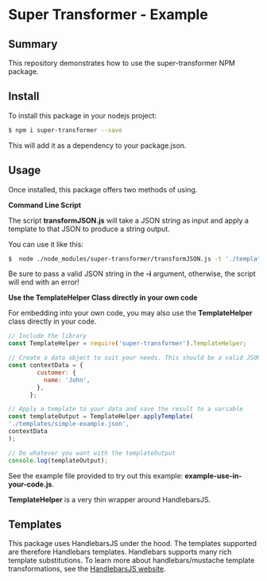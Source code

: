 # Super Transformer - Example

## Summary

This repository demonstrates how to use the super-transformer NPM package.

## Install

To install this package in your nodejs project:
```bash
$ npm i super-transformer --save
```

This will add it as a dependency to your package.json.

## Usage

Once installed, this package offers two methods of using.

**Command Line Script**

The script **transformJSON.js** will take a JSON string as input and apply a template to that JSON to produce a string output.

You can use it like this:

```bash
$  node ./node_modules/super-transformer/transformJSON.js -t './templates/simple-example.json' -i '{"customer": {"name": "John"}}'
```

Be sure to pass a valid JSON string in the **-i** argument, otherwise, the script will end with an error!

**Use the TemplateHelper Class directly in your own code**

For embedding into your own code, you may also use the **TemplateHelper** class directly in your code.

```javascript
// Include the library
const TemplateHelper = require('super-transformer').TemplateHelper;

// Create a data object to suit your needs. This should be a valid JSON object.
const contextData = {
        customer: {
          name: 'John',
        },
      };

// Apply a template to your data and save the result to a variable
const templateOutput = TemplateHelper.applyTemplate(
'./templates/simple-example.json',
contextData
);

// Do whatever you want with the templateOutput
console.log(templateOutput);
```

See the example file provided to try out this example: **example-use-in-your-code.js**.

**TemplateHelper** is a very thin wrapper around HandlebarsJS. 

## Templates

This package uses HandlebarsJS under the hood. The templates supported are therefore Handlebars templates. Handlebars supports many rich template substitutions. To learn more about handlebars/mustache template transformations, see the [HandlebarsJS website](https://handlebarsjs.com/guide/).